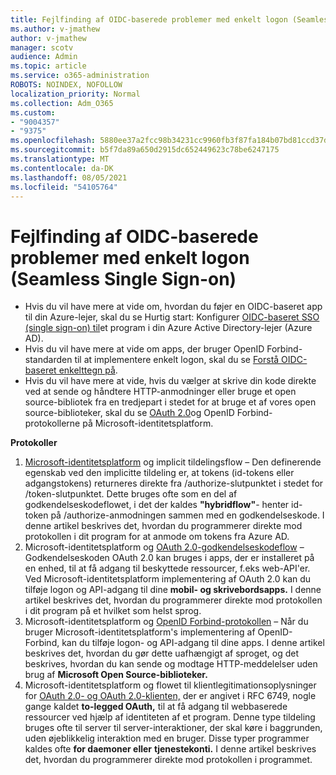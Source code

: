 ```yaml
---
title: Fejlfinding af OIDC-baserede problemer med enkelt logon (Seamless Single Sign-on)
ms.author: v-jmathew
author: v-jmathew
manager: scotv
audience: Admin
ms.topic: article
ms.service: o365-administration
ROBOTS: NOINDEX, NOFOLLOW
localization_priority: Normal
ms.collection: Adm_O365
ms.custom:
- "9004357"
- "9375"
ms.openlocfilehash: 5880ee37a2fcc98b34231cc9960fb3f87fa184b07bd81ccd37d0ea5a78170af0
ms.sourcegitcommit: b5f7da89a650d2915dc652449623c78be6247175
ms.translationtype: MT
ms.contentlocale: da-DK
ms.lasthandoff: 08/05/2021
ms.locfileid: "54105764"
---
```

# <a name="troubleshoot-oidc-based-seamless-single-sign-on-sso-issues"></a>Fejlfinding af OIDC-baserede problemer med enkelt logon (Seamless Single Sign-on)

- Hvis du vil have mere at vide om, hvordan du føjer en OIDC-baseret app til din Azure-lejer, skal du se Hurtig start: Konfigurer [OIDC-baseret SSO (single sign-on) til](https://docs.microsoft.com/azure/active-directory/manage-apps/add-application-portal-setup-oidc-sso)et program i din Azure Active Directory-lejer (Azure AD).
- Hvis du vil have mere at vide om apps, der bruger OpenID Forbind-standarden til at implementere enkelt logon, skal du se [Forstå OIDC-baseret enkelttegn på](https://docs.microsoft.com/azure/active-directory/manage-apps/configure-oidc-single-sign-on).
- Hvis du vil have mere at vide, hvis du vælger at skrive din kode direkte ved at sende og håndtere HTTP-anmodninger eller bruge et open source-bibliotek fra en tredjepart i stedet for at bruge et af vores open source-biblioteker, skal du se [OAuth 2.0](https://docs.microsoft.com/azure/active-directory/develop/active-directory-v2-protocols)og OpenID Forbind-protokollerne på Microsoft-identitetsplatform.

**Protokoller**

1. [Microsoft-identitetsplatform](https://docs.microsoft.com/azure/active-directory/develop/v2-oauth2-implicit-grant-flow) og implicit tildelingsflow – Den definerende egenskab ved den implicitte tildeling er, at tokens (id-tokens eller adgangstokens) returneres direkte fra /authorize-slutpunktet i stedet for /token-slutpunktet. Dette bruges ofte som en del af godkendelseskodeflowet, i det der kaldes **"hybridflow"**- henter id-token på /authorize-anmodningen sammen med en godkendelseskode. I denne artikel beskrives det, hvordan du programmerer direkte mod protokollen i dit program for at anmode om tokens fra Azure AD.
2. Microsoft-identitetsplatform og [OAuth 2.0-godkendelseskodeflow](https://docs.microsoft.com/azure/active-directory/develop/v2-oauth2-auth-code-flow) – Godkendelseskoden OAuth 2.0 kan bruges i apps, der er installeret på en enhed, til at få adgang til beskyttede ressourcer, f.eks web-API'er. Ved Microsoft-identitetsplatform implementering af OAuth 2.0 kan du tilføje logon og API-adgang til dine **mobil- og skrivebordsapps.** I denne artikel beskrives det, hvordan du programmerer direkte mod protokollen i dit program på et hvilket som helst sprog.
3. Microsoft-identitetsplatform og [OpenID Forbind-protokollen](https://docs.microsoft.com/azure/active-directory/develop/v2-protocols-oidc) – Når du bruger Microsoft-identitetsplatform's implementering af OpenID-Forbind, kan du tilføje logon- og API-adgang til dine apps. I denne artikel beskrives det, hvordan du gør dette uafhængigt af sproget, og det beskrives, hvordan du kan sende og modtage HTTP-meddelelser uden brug af **Microsoft Open Source-biblioteker.**
4. Microsoft-identitetsplatform og flowet til klientlegitimationsoplysninger for [OAuth 2.0- og OAuth 2.0-klienten,](https://docs.microsoft.com/azure/active-directory/develop/v2-oauth2-client-creds-grant-flow) der er angivet i RFC 6749, nogle gange kaldet **to-legged OAuth,** til at få adgang til webbaserede ressourcer ved hjælp af identiteten af et program. Denne type tildeling bruges ofte til server til server-interaktioner, der skal køre i baggrunden, uden øjeblikkelig interaktion med en bruger. Disse typer programmer kaldes ofte **for daemoner eller** **tjenestekonti.** I denne artikel beskrives det, hvordan du programmerer direkte mod protokollen i programmet.
